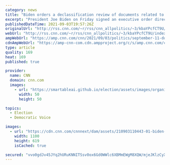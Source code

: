 ```yaml
---
category: news
title: "Biden orders a declassification review of documents related to September 11 attacks"
excerpt: "President Joe Biden on Friday signed an executive order directing the Department of Justice and other federal agencies to conduct a declassification review related to the FBI's investigation of the September 11, 2001, terrorist attacks.\n    \n"
publishedDateTime: 2021-09-03T19:57:26Z
originalUrl: "http://rss.cnn.com/~r/rss/cnn_allpolitics/~3/kbaYPcfCT9U/index.html"
webUrl: "http://rss.cnn.com/~r/rss/cnn_allpolitics/~3/kbaYPcfCT9U/index.html"
ampWebUrl: "https://amp.cnn.com/cnn/2021/09/03/politics/september-11-documents-classified-review-executive-order/index.html"
cdnAmpWebUrl: "https://amp-cnn-com.cdn.ampproject.org/c/s/amp.cnn.com/cnn/2021/09/03/politics/september-11-documents-classified-review-executive-order/index.html"
type: article
quality: 169
heat: 169
published: true

provider:
  name: CNN
  domain: cnn.com
  images:
    - url: "https://smartableai.github.io/election/assets/images/organizations/cnn.com-50x50.jpg"
      width: 50
      height: 50

topics:
  - Election
  - Democratic Voice

images:
  - url: "https://cdn.cnn.com/cnnnext/dam/assets/210903110443-01-biden-jobs-report-0903-super-tease.jpg"
    width: 1100
    height: 619
    isCached: true

secured: "vvo0gdJv45JYq2hURuKNNITSsv0ox6Gd0WWlc6XBMmEWgM8XQW/mjeJKlzCyX3gP/JGZ7A5vdE4+eOZJfPbD7+es70kmIHGeDNmSY8XnHIIcgJoJOXlle0Dd7m+2wpjsNPgpvzatCD81p/buEnZmi/XK/GFISH3V6CY0AjcKnmMzjRMmKMuwRUGrGjuc+4SqNW5ZQKpIrK+WIL3iVKsppK2PFhBZwZnt6fTLcHpaUhyi1+viQw0aUFd9WZn6QL/lwd8vwPDbtDZ0QLPa6eKhKJLOBhlbMQUysBkNmxbgjs30INp59Dpp19YUDhfz8hhH8lj/FWf/uIm0VW3aDNYTIr7kUf4v59LOy7XyLOBMY7E=;b9I3dScMlJuElHcRuloFJg=="
---
```



